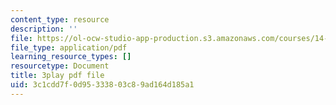 ```yaml
---
content_type: resource
description: ''
file: https://ol-ocw-studio-app-production.s3.amazonaws.com/courses/14-01-principles-of-microeconomics-fall-2018/3c1cdd7f0d95333803c89ad164d185a1_F0ulAkrfvzo.pdf
file_type: application/pdf
learning_resource_types: []
resourcetype: Document
title: 3play pdf file
uid: 3c1cdd7f-0d95-3338-03c8-9ad164d185a1
---
```

